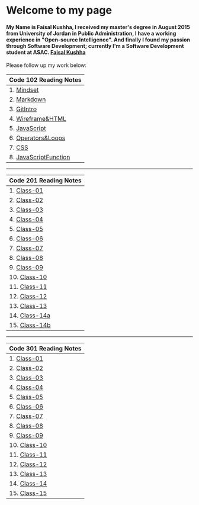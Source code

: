 # Welcome to my page
#### My Name is Faisal Kushha, I received my master's degree in August 2015 from University of Jordan in Public Administration, I have a working experience in "Open-source Intelligence". And finally I found my passion through Software Development; currently I'm a Software Development student at ASAC. [Faisal Kushha](https://github.com/Faisal-Kushha)

Please follow up my work below:

| Code 102 Reading Notes       |
| -------------- |
| 1. [Mindset](Mindset) | 
| 2. [Markdown](Markdown)   |
| 3. [GitIntro](GitIntro)   |
| 4. [Wireframe&HTML](Wireframe&HTML)|
| 5. [JavaScript](JavaScript)      |
| 6. [Operators&Loops](Operators&Loops)      |
| 7. [CSS](CSS)      |
| 8. [JavaScriptFunction](JavaScriptFunction)     |

------

| Code 201 Reading Notes       |
| -------------- |
| 1. [Class-01](Class-01) |
| 2. [Class-02](Class-02)   |
| 3. [Class-03](Class-03)   |
| 4. [Class-04](Class-04) |
| 5. [Class-05](Class-05)      |
| 6. [Class-06](Class-06)      |
| 7. [Class-07](Class-07)      |
| 8. [Class-08](Class-08)     |
| 9. [Class-09](Class-09) | 
| 10. [Class-10](Class-10)   |
| 11. [Class-11](Class-11)   |
| 12. [Class-12](Class-12)|
| 13. [Class-13](Class-13)      |
| 14. [Class-14a](Class-14a)      |
| 15. [Class-14b](Class-14b)      |

------

| Code 301 Reading Notes       |
| -------------- |
| 1. [Class-01](301class01) |
| 2. [Class-02]()   |
| 3. [Class-03]()   |
| 4. [Class-04]() |
| 5. [Class-05]()      |
| 6. [Class-06]()      |
| 7. [Class-07]()      |
| 8. [Class-08]()     |
| 9. [Class-09]() | 
| 10. [Class-10]()   |
| 11. [Class-11]()   |
| 12. [Class-12]()|
| 13. [Class-13]()      |
| 14. [Class-14]()      |
| 15. [Class-15]()      |
